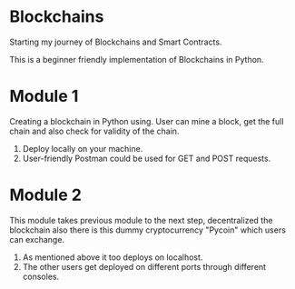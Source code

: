 # Blockchains
Starting my journey of Blockchains and Smart Contracts.

This is a beginner friendly implementation of Blockchains in Python.

# Module 1
Creating a blockchain in Python using. User can mine a block, get the full chain and also check for validity of the chain.
  1. Deploy locally on your machine.
  2. User-friendly Postman could be used for GET and POST requests.

# Module 2
This module takes previous module to the next step, decentralized the blockchain also there is this dummy cryptocurrency "Pycoin" which users can exchange.
  1. As mentioned above it too deploys on localhost.
  2. The other users get deployed on different ports through different consoles.
